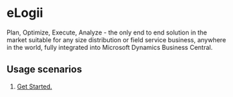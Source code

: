 # eLogii

Plan, Optimize, Execute, Analyze - the only end to end solution in the market suitable for any size distribution or field service business, anywhere in the world, fully integrated into Microsoft Dynamics Business Central. 

## Usage scenarios

1. [Get Started.](Scenarios/GetStarted.md)




